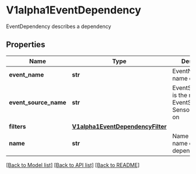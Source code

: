 # V1alpha1EventDependency

EventDependency describes a dependency
## Properties
Name | Type | Description | Notes
------------ | ------------- | ------------- | -------------
**event_name** | **str** | EventName is the name of the event | 
**event_source_name** | **str** | EventSourceName is the name of EventSource that Sensor depends on | 
**filters** | [**V1alpha1EventDependencyFilter**](V1alpha1EventDependencyFilter.md) |  | [optional] 
**name** | **str** | Name is a unique name of this dependency | 

[[Back to Model list]](../README.md#documentation-for-models) [[Back to API list]](../README.md#documentation-for-api-endpoints) [[Back to README]](../README.md)


